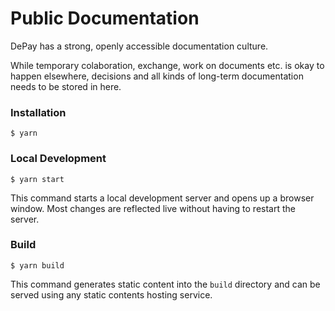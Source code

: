 # Public Documentation

DePay has a strong, openly accessible documentation culture.

While temporary colaboration, exchange, work on documents etc. is okay to happen elsewhere, decisions and all kinds of long-term documentation needs to be stored in here.

### Installation

```
$ yarn
```

### Local Development

```
$ yarn start
```

This command starts a local development server and opens up a browser window. Most changes are reflected live without having to restart the server.

### Build

```
$ yarn build
```

This command generates static content into the `build` directory and can be served using any static contents hosting service.


